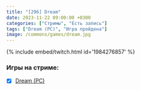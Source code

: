 ```yaml
---
title: "[296] Dream"
date: 2023-11-22 09:00:00 +0300
categories: ["Стримы", "Есть запись"]
tags: ["Dream (PC)", "Игра пройдена"]
image: /commons/games/dream.jpg
---
```


{% include embed/twitch.html id='1984276857' %}

### Игры на стриме:
+ [x] [Dream (PC)](/tags/dream-pc)
